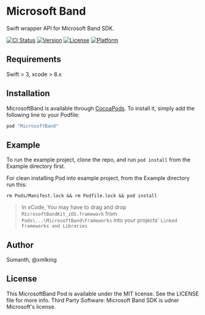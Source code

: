 Microsoft Band
==============
Swift wrapper API for Microsoft Band SDK.

[![CI Status](http://img.shields.io/travis/xmlking/MicrosoftBand.svg?style=flat)](https://travis-ci.org/xmlking/MicrosoftBand)
[![Version](https://img.shields.io/cocoapods/v/MicrosoftBand.svg?style=flat)](http://cocoapods.org/pods/MicrosoftBand)
[![License](https://img.shields.io/cocoapods/l/MicrosoftBand.svg?style=flat)](http://cocoapods.org/pods/MicrosoftBand)
[![Platform](https://img.shields.io/cocoapods/p/MicrosoftBand.svg?style=flat)](http://cocoapods.org/pods/MicrosoftBand)

## Requirements

Swift > 3, xcode > 8.x

## Installation

MicrosoftBand is available through [CocoaPods](http://cocoapods.org). To install
it, simply add the following line to your Podfile:

```ruby
pod "MicrosoftBand"
```

## Example

To run the example project, clone the repo, and run `pod install` from the Example directory first.

For clean installing Pod into example project, from the Example directory run this:
```
rm Pods/Manifest.lock && rm Podfile.lock && pod install
```

> In xCode, You may have to drag and drop `MicrosoftBandKit_iOS.framework` from `Pods\...\MicrosoftBand\Frameworks` into your projects' `Linked Frameworks and Libraries`

## Author

Sumanth, @xmlking

## License

This MicrosoftBand Pod is available under the MIT license. See the LICENSE file for more info.
Third Party Software:
Microsoft Band SDK is udner Microsoft's license.

